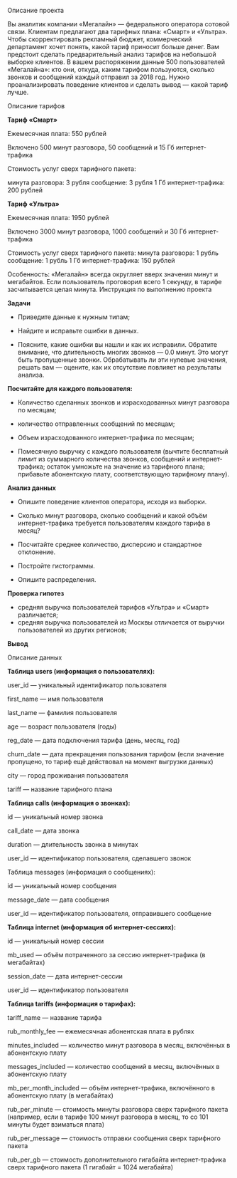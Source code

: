 Описание проекта

Вы аналитик компании «Мегалайн» — федерального оператора сотовой связи. Клиентам предлагают два тарифных плана: «Смарт» и «Ультра». Чтобы скорректировать рекламный бюджет, коммерческий департамент хочет понять, какой тариф приносит больше денег.
Вам предстоит сделать предварительный анализ тарифов на небольшой выборке клиентов. В вашем распоряжении данные 500 пользователей «Мегалайна»: кто они, откуда, каким тарифом пользуются, сколько звонков и сообщений каждый отправил за 2018 год. Нужно проанализировать поведение клиентов и сделать вывод — какой тариф лучше.

Описание тарифов

**Тариф «Смарт»**

Ежемесячная плата: 550 рублей

Включено 500 минут разговора, 50 сообщений и 15 Гб интернет-трафика

Стоимость услуг сверх тарифного пакета:

минута разговора: 3 рубля
сообщение: 3 рубля
1 Гб интернет-трафика: 200 рублей

**Тариф «Ультра»**

Ежемесячная плата: 1950 рублей

Включено 3000 минут разговора, 1000 сообщений и 30 Гб интернет-трафика

Стоимость услуг сверх тарифного пакета:
минута разговора: 1 рубль
сообщение: 1 рубль
1 Гб интернет-трафика: 150 рублей

Особенность: «Мегалайн» всегда округляет вверх значения минут и мегабайтов. Если пользователь проговорил всего 1 секунду, в тарифе засчитывается целая минута.
Инструкция по выполнению проекта

**Задачи**

* Приведите данные к нужным типам;

* Найдите и исправьте ошибки в данных.

* Поясните, какие ошибки вы нашли и как их исправили. Обратите внимание, что длительность многих звонков — 0.0 минут. Это могут быть пропущенные звонки. Обрабатывать ли эти нулевые значения, решать вам — оцените, как их отсутствие повлияет на результаты анализа.

**Посчитайте для каждого пользователя:**

* Количество сделанных звонков и израсходованных минут разговора по месяцам;

* количество отправленных сообщений по месяцам;

* Объем израсходованного интернет-трафика по месяцам;

* Помесячную выручку с каждого пользователя (вычтите бесплатный лимит из суммарного количества звонков, сообщений и интернет-трафика; остаток умножьте на значение из тарифного плана; прибавьте абонентскую плату, соответствующую тарифному плану).

**Анализ данных**

* Опишите поведение клиентов оператора, исходя из выборки. 

* Сколько минут разговора, сколько сообщений и какой объём интернет-трафика требуется пользователям каждого тарифа в месяц? 

* Посчитайте среднее количество, дисперсию и стандартное отклонение. 

* Постройте гистограммы. 

* Опишите распределения.

**Проверка гипотез**

* средняя выручка пользователей тарифов «Ультра» и «Смарт» различается;
* средняя выручка пользователей из Москвы отличается от выручки пользователей из других регионов;

**Вывод**


Описание данных

**Таблица users (информация о пользователях):**

user_id — уникальный идентификатор пользователя

first_name — имя пользователя

last_name — фамилия пользователя

age — возраст пользователя (годы)

reg_date — дата подключения тарифа (день, месяц, год)

churn_date — дата прекращения пользования тарифом (если значение пропущено, то тариф ещё действовал на момент выгрузки данных)

city — город проживания пользователя

tariff — название тарифного плана

**Таблица calls (информация о звонках):**

id — уникальный номер звонка

call_date — дата звонка

duration — длительность звонка в минутах

user_id — идентификатор пользователя, сделавшего звонок

Таблица messages (информация о сообщениях):

id — уникальный номер сообщения

message_date — дата сообщения

user_id — идентификатор пользователя, отправившего сообщение

**Таблица internet (информация об интернет-сессиях):**

id — уникальный номер сессии

mb_used — объём потраченного за сессию интернет-трафика (в мегабайтах)

session_date — дата интернет-сессии

user_id — идентификатор пользователя

**Таблица tariffs (информация о тарифах):**

tariff_name — название тарифа

rub_monthly_fee — ежемесячная абонентская плата в рублях

minutes_included — количество минут разговора в месяц, включённых в абонентскую плату

messages_included — количество сообщений в месяц, включённых в абонентскую плату

mb_per_month_included — объём интернет-трафика, включённого в абонентскую плату (в мегабайтах)

rub_per_minute — стоимость минуты разговора сверх тарифного пакета (например, если в тарифе 100 минут разговора в месяц, то со 101 минуты будет взиматься плата)

rub_per_message — стоимость отправки сообщения сверх тарифного пакета

rub_per_gb — стоимость дополнительного гигабайта интернет-трафика сверх тарифного пакета (1 гигабайт = 1024 мегабайта)
